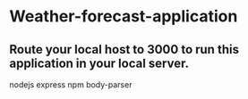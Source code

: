 # Weather-forecast-application
## Route your local host to 3000 to run this application in your local server.
nodejs
express
npm 
body-parser
